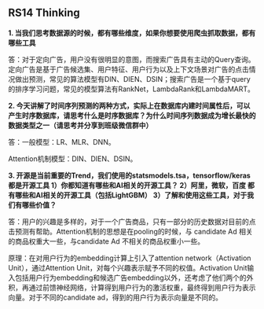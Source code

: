 ## RS14 Thinking
**1.  当我们思考数据源的时候，都有哪些维度，如果你想要使用爬虫抓取数据，都有哪些工具**

答：对于定向广告，用户没有很明显的意图，而搜索广告具有主动的Query查询。定向广告是基于广告候选集、用户特征、用户行为以及上下文场景对广告的点击情况做出预测，常见的算法模型有DIN、DIEN、DSIN；搜索广告是一个基于query的排序学习问题，常见的模型算法有RankNet，LambdaRank和LambdaMART。

**2. 今天讲解了时间序列预测的两种方式，实际上在数据库内建时间属性后，可以产生时序数据库，请思考什么是时序数据库？为什么时间序列数据成为增长最快的数据类型之一（请思考并分享到班级微信群中）**

答：一般模型：LR、MLR、DNN。

Attention机制模型：DIN、DIEN、DSIN。

**3.  开源是当前重要的Trend，我们使用的statsmodels.tsa，tensorflow/keras都是开源工具
1）你都知道有哪些和AI相关的开源工具？
2）阿里，微软，百度 都有哪些和AI相关的开源工具（包括LightGBM）
3）了解和使用这些工具，对于我们有哪些价值？**

答：用户的兴趣是多样的，对于一个广告商品，只有一部分的历史数据对目前的点击预测有帮助。Attention机制的思想是在pooling的时候，与 candidate Ad 相关的商品权重大一些，与candidate Ad 不相关的商品权重小一些。

原理：在对用户行为的embedding计算上引入了attention network（Activation Unit），通过Attention Unit，对每个兴趣表示赋予不同的权值。Activation Unit输入包括用户行为embedding和候选广告embedding以外，还考虑了他们两个的外积，再通过前馈神经网络，计算得到用户行为的激活权重，最终得到用户行为表示向量。对于不同的candidate ad，得到的用户行为表示向量是不同的。
